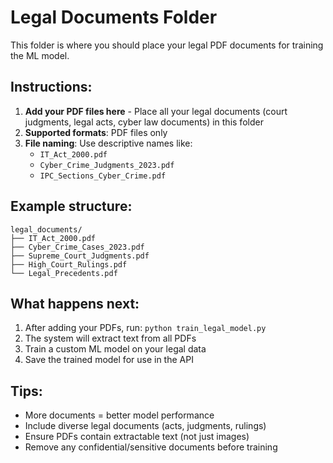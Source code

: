# Legal Documents Folder

This folder is where you should place your legal PDF documents for training the ML model.

## Instructions:

1. **Add your PDF files here** - Place all your legal documents (court judgments, legal acts, cyber law documents) in this folder
2. **Supported formats**: PDF files only
3. **File naming**: Use descriptive names like:
   - `IT_Act_2000.pdf`
   - `Cyber_Crime_Judgments_2023.pdf`
   - `IPC_Sections_Cyber_Crime.pdf`

## Example structure:
```
legal_documents/
├── IT_Act_2000.pdf
├── Cyber_Crime_Cases_2023.pdf
├── Supreme_Court_Judgments.pdf
├── High_Court_Rulings.pdf
└── Legal_Precedents.pdf
```

## What happens next:
1. After adding your PDFs, run: `python train_legal_model.py`
2. The system will extract text from all PDFs
3. Train a custom ML model on your legal data
4. Save the trained model for use in the API

## Tips:
- More documents = better model performance
- Include diverse legal documents (acts, judgments, rulings)
- Ensure PDFs contain extractable text (not just images)
- Remove any confidential/sensitive documents before training